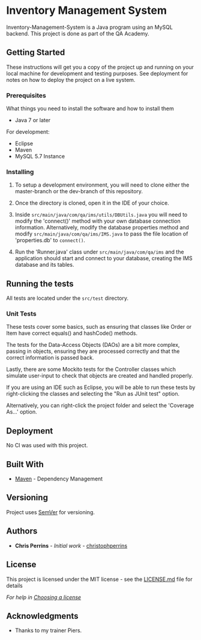 # Inventory Management System

Inventory-Management-System is a Java program using an MySQL backend.
This project is done as part of the QA Academy.

## Getting Started

These instructions will get you a copy of the project up and running on your local machine for development and testing purposes. See deployment for notes on how to deploy the project on a live system.

### Prerequisites

What things you need to install the software and how to install them

* Java 7 or later  

For development:   

* Eclipse
* Maven  
* MySQL 5.7 Instance

### Installing

1. To setup a development environment, you will need to clone either the master-branch or the dev-branch 
of this repository.  
2. Once the directory is cloned, open it in the IDE of your choice.  

3. Inside `src/main/java/com/qa/ims/utils/DBUtils.java` you will need to modify the 'connect()' method 
with your own database connection information. Alternatively, modify the database properties method and 
modify `src/main/java/com/qa/ims/IMS.java` to pass the file location of 'properties.db' to `connect()`.  

4. Run the 'Runner.java' class under `src/main/java/com/qa/ims` and the application should start and 
connect to your database, creating the IMS database and its tables.  

## Running the tests

All tests are located under the `src/test` directory.  

### Unit Tests 

These tests cover some basics, such as ensuring that classes like Order or Item have correct equals() and 
hashCode() methods.  
  
The tests for the Data-Access Objects (DAOs) are a bit more complex, passing in objects, ensuring they are 
processed correctly and that the correct information is passed back.  

Lastly, there are some Mockito tests for the Controller classes which simulate user-input to check that 
objects are created and handled properly.  
  
If you are using an IDE such as Eclipse, you will be able to run these tests by right-clicking 
the classes and selecting the "Run as JUnit test" option.  
  
Alternatively, you can right-click the project folder and select the 
'Coverage As...' option.

## Deployment

No CI was used with this project. 

## Built With

* [Maven](https://maven.apache.org/) - Dependency Management

## Versioning

Project uses [SemVer](http://semver.org/) for versioning.

## Authors

* **Chris Perrins** - *Initial work* - [christophperrins](https://github.com/christophperrins)

## License

This project is licensed under the MIT license - see the [LICENSE.md](LICENSE.md) file for details 

*For help in [Choosing a license](https://choosealicense.com/)*

## Acknowledgments

* Thanks to my trainer Piers.
